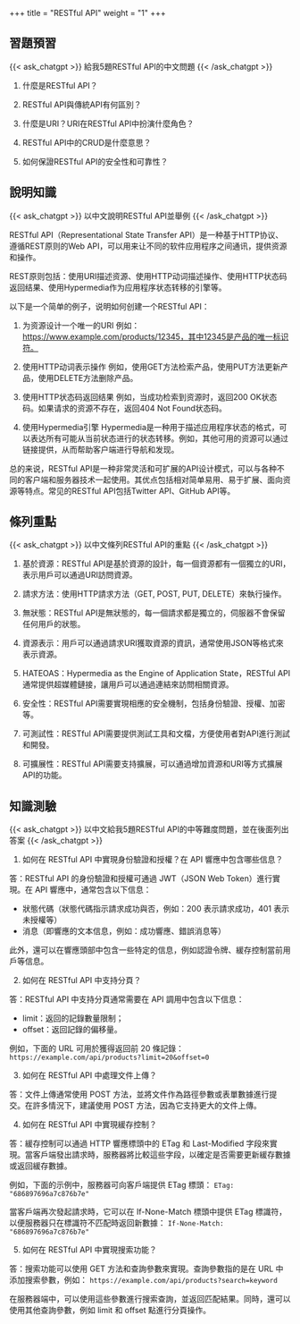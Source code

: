 +++
title = "RESTful API"
weight = "1"
+++
## 習題預習
{{< ask_chatgpt >}}
給我5題RESTful API的中文問題
{{< /ask_chatgpt >}}



1. 什麼是RESTful API？

2. RESTful API與傳統API有何區別？

3. 什麼是URI？URI在RESTful API中扮演什麼角色？

4. RESTful API中的CRUD是什麼意思？

5. 如何保證RESTful API的安全性和可靠性？   

## 說明知識
{{< ask_chatgpt >}}
以中文說明RESTful API並舉例
{{< /ask_chatgpt >}}



RESTful API（Representational State Transfer API）是一种基于HTTP协议、遵循REST原则的Web API，可以用来让不同的软件应用程序之间通讯，提供资源和操作。

REST原则包括：使用URI描述资源、使用HTTP动词描述操作、使用HTTP状态码返回结果、使用Hypermedia作为应用程序状态转移的引擎等。

以下是一个简单的例子，说明如何创建一个RESTful API：

1. 为资源设计一个唯一的URI
例如：https://www.example.com/products/12345，其中12345是产品的唯一标识符。

2. 使用HTTP动词表示操作
例如，使用GET方法检索产品，使用PUT方法更新产品，使用DELETE方法删除产品。

3. 使用HTTP状态码返回结果
例如，当成功检索到资源时，返回200 OK状态码。如果请求的资源不存在，返回404 Not Found状态码。

4. 使用Hypermedia引擎
Hypermedia是一种用于描述应用程序状态的格式，可以表达所有可能从当前状态进行的状态转移。例如，其他可用的资源可以通过链接提供，从而帮助客户端进行导航和发现。

总的来说，RESTful API是一种非常灵活和可扩展的API设计模式，可以与各种不同的客户端和服务器技术一起使用。其优点包括相对简单易用、易于扩展、面向资源等特点。常见的RESTful API包括Twitter API、GitHub API等。   

## 條列重點
{{< ask_chatgpt >}}
以中文條列RESTful API的重點
{{< /ask_chatgpt >}}



1. 基於資源：RESTful API是基於資源的設計，每一個資源都有一個獨立的URI，表示用戶可以通過URI訪問資源。

2. 請求方法：使用HTTP請求方法（GET, POST, PUT, DELETE）來執行操作。

3. 無狀態：RESTful API是無狀態的，每一個請求都是獨立的，伺服器不會保留任何用戶的狀態。

4. 資源表示：用戶可以通過請求URI獲取資源的資訊，通常使用JSON等格式來表示資源。

5. HATEOAS：Hypermedia as the Engine of Application State，RESTful API通常提供超媒體鏈接，讓用戶可以通過連結來訪問相關資源。

6. 安全性：RESTful API需要實現相應的安全機制，包括身份驗證、授權、加密等。

7. 可測試性：RESTful API需要提供測試工具和文檔，方便使用者對API進行測試和開發。

8. 可擴展性：RESTful API需要支持擴展，可以通過增加資源和URI等方式擴展API的功能。   

## 知識測驗
{{< ask_chatgpt >}}
以中文給我5題RESTful API的中等難度問題，並在後面列出答案
{{< /ask_chatgpt >}}



1. 如何在 RESTful API 中實現身份驗證和授權？在 API 響應中包含哪些信息？

答：RESTful API 的身份驗證和授權可通過 JWT（JSON Web Token）進行實現。在 API 響應中，通常包含以下信息：
- 狀態代碼（狀態代碼指示請求成功與否，例如：200 表示請求成功，401 表示未授權等）
- 消息（即響應的文本信息，例如：成功響應、錯誤消息等）

此外，還可以在響應頭部中包含一些特定的信息，例如認證令牌、緩存控制當前用戶等信息。

2. 如何在 RESTful API 中支持分頁？

答：RESTful API 中支持分頁通常需要在 API 調用中包含以下信息：
- limit：返回的記錄數量限制；
- offset：返回記錄的偏移量。

例如，下面的 URL 可用於獲得返回前 20 條記錄：
`https://example.com/api/products?limit=20&offset=0`

3. 如何在 RESTful API 中處理文件上傳？

答：文件上傳通常使用 POST 方法，並將文件作為路徑參數或表單數據進行提交。在許多情況下，建議使用 POST 方法，因為它支持更大的文件上傳。

4. 如何在 RESTful API 中實現緩存控制？

答：緩存控制可以通過 HTTP 響應標頭中的 ETag 和 Last-Modified 字段來實現。當客戶端發出請求時，服務器將比較這些字段，以確定是否需要更新緩存數據或返回緩存數據。

例如，下面的示例中，服務器可向客戶端提供 ETag 標頭：
`ETag: "686897696a7c876b7e"`

當客戶端再次發起請求時，它可以在 If-None-Match 標頭中提供 ETag 標識符，以便服務器只在標識符不匹配時返回新數據：
`If-None-Match: "686897696a7c876b7e"`

5. 如何在 RESTful API 中實現搜索功能？

答：搜索功能可以使用 GET 方法和查詢參數來實現。查詢參數指的是在 URL 中添加搜索參數，例如：
`https://example.com/api/products?search=keyword`

在服務器端中，可以使用這些參數進行搜索查詢，並返回匹配結果。同時，還可以使用其他查詢參數，例如 limit 和 offset 點進行分頁操作。   

